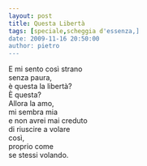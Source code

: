 ```yaml
---
layout: post
title: Questa Libertà
tags: [speciale,scheggia d'essenza,]
date: 2009-11-16 20:50:00
author: pietro
---
```

E mi sento così strano<br/>senza paura,<br/>è questa la libertà?<br/>È questa?<br/>Allora la amo,<br/>mi sembra mia<br/>e non avrei mai creduto<br/>di riuscire a volare<br/>così,<br/>proprio come<br/>se stessi volando.
